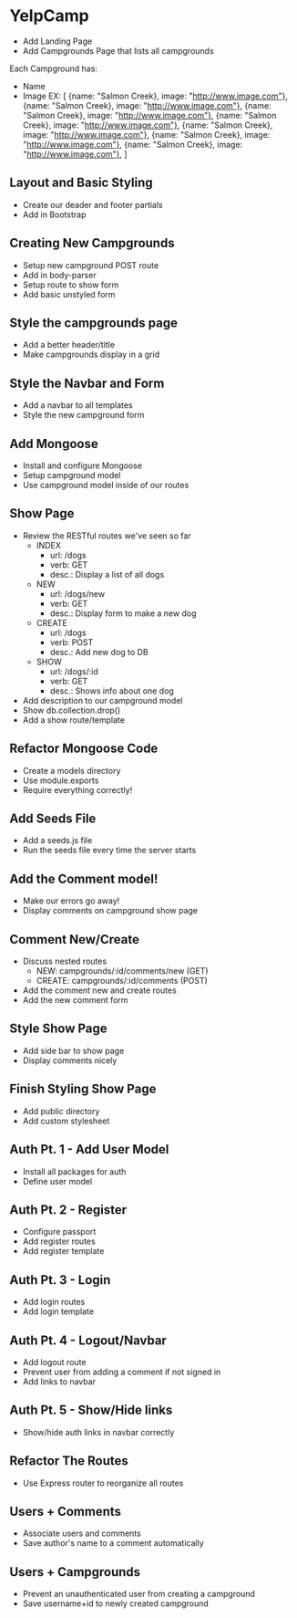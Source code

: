 # YelpCamp

* Add Landing Page
* Add Campgrounds Page that lists all campgrounds

Each Campground has:
* Name
* Image
    EX:
        [
            {name: "Salmon Creek}, image: "http://www.image.com"},
            {name: "Salmon Creek}, image: "http://www.image.com"},
            {name: "Salmon Creek}, image: "http://www.image.com"},
            {name: "Salmon Creek}, image: "http://www.image.com"},
            {name: "Salmon Creek}, image: "http://www.image.com"},
            {name: "Salmon Creek}, image: "http://www.image.com"},
            {name: "Salmon Creek}, image: "http://www.image.com"},
        ]

## Layout and Basic Styling
* Create our deader and footer partials
* Add in Bootstrap

## Creating New Campgrounds
* Setup new campground POST route
* Add in body-parser
* Setup route to show form
* Add basic unstyled form

## Style the campgrounds page
* Add a better header/title
* Make campgrounds display in a grid

## Style the Navbar and Form
* Add a navbar to all templates
* Style the new campground form

## Add Mongoose
* Install and configure Mongoose
* Setup campground model
* Use campground model inside of our routes

## Show Page
* Review the RESTful routes we've seen so far
    - INDEX
        - url: /dogs
        - verb: GET
        - desc.: Display a list of all dogs
    - NEW
        - url: /dogs/new
        - verb: GET
        - desc.: Display form to make a new dog
    - CREATE
        - url: /dogs
        - verb: POST
        - desc.: Add new dog to DB
    - SHOW
        - url: /dogs/:id
        - verb: GET
        - desc.: Shows info about one dog
* Add description to our campground model
* Show db.collection.drop()
* Add a show route/template

## Refactor Mongoose Code
- Create a models directory
- Use module.exports
- Require everything correctly!

## Add Seeds File
- Add a seeds.js file
- Run the seeds file every time the server starts

## Add the Comment model!
- Make our errors go away!
- Display comments on campground show page

## Comment New/Create
- Discuss nested routes
    - NEW: campgrounds/:id/comments/new (GET)
    - CREATE: campgrounds/:id/comments (POST)
- Add the comment new and create routes
- Add the new comment form

## Style Show Page
- Add side bar to show page
- Display comments nicely

## Finish Styling Show Page
- Add public directory
- Add custom stylesheet

## Auth Pt. 1 - Add User Model
- Install all packages for auth
- Define user model

## Auth Pt. 2 - Register
- Configure passport
- Add register routes
- Add register template

## Auth Pt. 3 - Login
- Add login routes
- Add login template

## Auth Pt. 4 - Logout/Navbar
- Add logout route
- Prevent user from adding a comment if not signed in
- Add links to navbar

## Auth Pt. 5 - Show/Hide links
- Show/hide auth links in navbar correctly

## Refactor The Routes
- Use Express router to reorganize all routes

## Users + Comments
- Associate users and comments
- Save author's name to a comment automatically

## Users + Campgrounds
- Prevent an unauthenticated user from creating a campground
- Save username+id to newly created campground